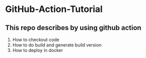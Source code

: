 # GitHub-Action-Tutorial 
## This repo describes by using github action  <br>
<ol>
<li> How to checkout code</li>
<li> How to do build and generate build version </li>
<li> How to deploy in docker</li>
</ol>
